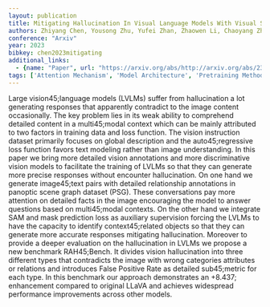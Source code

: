 ```yaml
---
layout: publication
title: Mitigating Hallucination In Visual Language Models With Visual Supervision
authors: Zhiyang Chen, Yousong Zhu, Yufei Zhan, Zhaowen Li, Chaoyang Zhao, Jinqiao Wang, Ming Tang
conference: "Arxiv"
year: 2023
bibkey: chen2023mitigating
additional_links:
  - {name: "Paper", url: "https://arxiv.org/abs/http://arxiv.org/abs/2311.16479v1"}
tags: ['Attention Mechanism', 'Model Architecture', 'Pretraining Methods', 'RAG', 'Training Techniques']
---
```

Large vision45;language models (LVLMs) suffer from hallucination a lot generating responses that apparently contradict to the image content occasionally. The key problem lies in its weak ability to comprehend detailed content in a multi45;modal context which can be mainly attributed to two factors in training data and loss function. The vision instruction dataset primarily focuses on global description and the auto45;regressive loss function favors text modeling rather than image understanding. In this paper we bring more detailed vision annotations and more discriminative vision models to facilitate the training of LVLMs so that they can generate more precise responses without encounter hallucination. On one hand we generate image45;text pairs with detailed relationship annotations in panoptic scene graph dataset (PSG). These conversations pay more attention on detailed facts in the image encouraging the model to answer questions based on multi45;modal contexts. On the other hand we integrate SAM and mask prediction loss as auxiliary supervision forcing the LVLMs to have the capacity to identify context45;related objects so that they can generate more accurate responses mitigating hallucination. Moreover to provide a deeper evaluation on the hallucination in LVLMs we propose a new benchmark RAH45;Bench. It divides vision hallucination into three different types that contradicts the image with wrong categories attributes or relations and introduces False Positive Rate as detailed sub45;metric for each type. In this benchmark our approach demonstrates an +8.437; enhancement compared to original LLaVA and achieves widespread performance improvements across other models.
